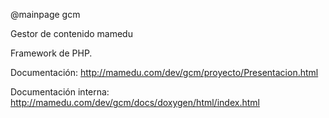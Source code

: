 @mainpage gcm

Gestor de contenido mamedu

Framework de PHP.

Documentación: http://mamedu.com/dev/gcm/proyecto/Presentacion.html

Documentación interna: http://mamedu.com/dev/gcm/docs/doxygen/html/index.html
